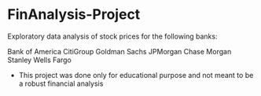 # FinAnalysis-Project 
Exploratory data analysis of stock prices for the following banks:

Bank of America
CitiGroup
Goldman Sachs
JPMorgan Chase
Morgan Stanley
Wells Fargo

* This project was done only for educational purpose and not meant to be a robust financial analysis  
